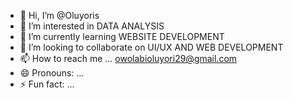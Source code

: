 - 👋 Hi, I’m @Oluyoris
- 👀 I’m interested in DATA ANALYSIS 
- 🌱 I’m currently learning WEBSITE DEVELOPMENT 
- 💞️ I’m looking to collaborate on UI/UX AND WEB DEVELOPMENT 
- 📫 How to reach me ... owolabioluyori29@gmail.com
- 😄 Pronouns: ...
- ⚡ Fun fact: ...

<!---
Oluyoris/Oluyoris is a ✨ special ✨ repository because its `README.md` (this file) appears on your GitHub profile.
You can click the Preview link to take a look at your changes.
--->
